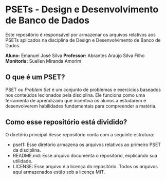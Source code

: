 # PSETs - Design e Desenvolvimento de Banco de Dados
Este repositório é responsável por armazenar os arquivos relativos aos PSETs aplicados na disciplina de Design e Desenvolvimento de Banco de Dados.

**Aluno:** Emanuel José Silva
**Professor:** Abrantes Araújo Silva Filho
**Monitoria:** Suellen Miranda Amorim

## O que é um PSET?
PSET ou _Problem Set_ é um conjunto de problemas e exercícios baseados nos conteúdos lecionados pela disciplina. Ele funciona como uma ferramenta de aprendizado que incentiva os alunos a estudarem e desenvolverem habilidades fundamentais para compreender a matéria.

## Como esse repositório está dividido?
O diretório principal desse repositório conta com a seguinte estrutura:
- pset1: Esse diretório armazena os arquivos relativos ao primeiro PSET da disciplina.
- README.md: Esse arquivo documenta o repositório, explicando sua utilidade.
- LICENSE: Esse arquivo é a licença do repositório. Todos os arquivos aqui armazenados estão sob a licença MIT.
